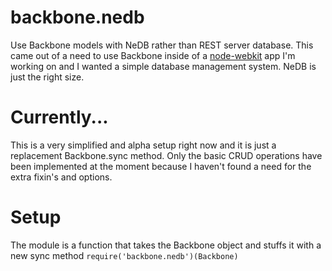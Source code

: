 backbone.nedb
=============

Use Backbone models with NeDB rather than REST server database. This came out of a need to use Backbone inside of a [node-webkit](http:github.com/rogerwang/node-webkit) app I'm working on and I wanted a simple database management system. NeDB is just the right size.

Currently...
=============

This is a very simplified and alpha setup right now and it is just a replacement Backbone.sync method. Only the basic CRUD operations have been implemented at the moment because I haven't found a need for the extra fixin's and options.

Setup
=============

The module is a function that takes the Backbone object and stuffs it with a new sync method
`require('backbone.nedb')(Backbone)`
